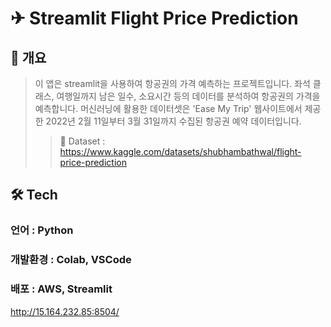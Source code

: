 ✈ Streamlit Flight Price Prediction 
========

📌 개요
----
> 이 앱은 streamlit을 사용하여 항공권의 가격 예측하는 프로젝트입니다. 좌석 클래스, 여행일까지 남은 일수, 소요시간 등의 데이터를 분석하여 항공권의 가격을 예측합니다. 머신러닝에 활용한 데이터셋은 'Ease My Trip' 웹사이트에서 제공한 2022년 2월 11일부터 3월 31일까지 수집된 항공권 예약 데이터입니다. 
>   > 📃 Dataset : https://www.kaggle.com/datasets/shubhambathwal/flight-price-prediction   


<!--

✔ 항공권 예측
----
* 사용자가 이용할 항공권을 선택
* 출발지와 목적지 간의 경유지 수를 입력
* 좌석 클래스 (Economy, Business)를 선택
* 여행일을 선택하여 예약일로부터 남은 일수 구하기
* 출발 도시와 도착 도시를 선택
* 출발 시간을 선택하면 도착 시간은 자동으로 설정
* 예측 시작하기 버튼을 눌러 항공권 예측 시작
* 
### 예측할 때 활용하는 데이터
### 1. 출발지와 목적지 간의 경유지  수
### 2. 좌석 클래스 (Economy, Business)
### 3. 예약일로부터 여행일까지 남은 일수
### 4. 소요 시간
-->

🛠 Tech
----
### 언어 : Python
### 개발환경 : Colab, VSCode
### 배포 : AWS, Streamlit

http://15.164.232.85:8504/
